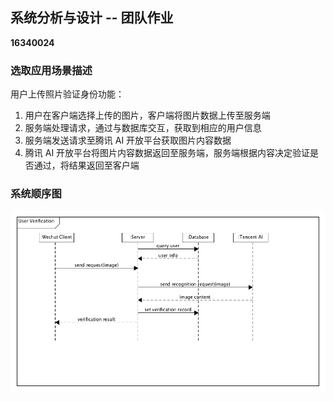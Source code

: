 ## 系统分析与设计 -- 团队作业

**16340024**

### 选取应用场景描述

用户上传照片验证身份功能：

1. 用户在客户端选择上传的图片，客户端将图片数据上传至服务端
2. 服务端处理请求，通过与数据库交互，获取到相应的用户信息
3. 服务端发送请求至腾讯 AI 开放平台获取图片内容数据
4. 腾讯 AI 开放平台将图片内容数据返回至服务端，服务端根据内容决定验证是否通过，将结果返回至客户端




### 系统顺序图

![img](sequence.png)